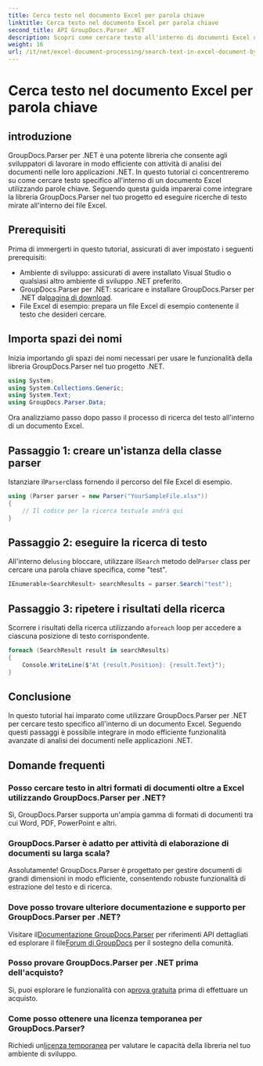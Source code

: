 ```yaml
---
title: Cerca testo nel documento Excel per parola chiave
linktitle: Cerca testo nel documento Excel per parola chiave
second_title: API GroupDocs.Parser .NET
description: Scopri come cercare testo all'interno di documenti Excel utilizzando GroupDocs.Parser per .NET. Integra funzionalità avanzate di ricerca testuale nelle tue applicazioni .NET.
weight: 16
url: /it/net/excel-document-processing/search-text-in-excel-document-by-keyword/
---
```


# Cerca testo nel documento Excel per parola chiave

## introduzione
GroupDocs.Parser per .NET è una potente libreria che consente agli sviluppatori di lavorare in modo efficiente con attività di analisi dei documenti nelle loro applicazioni .NET. In questo tutorial ci concentreremo su come cercare testo specifico all'interno di un documento Excel utilizzando parole chiave. Seguendo questa guida imparerai come integrare la libreria GroupDocs.Parser nel tuo progetto ed eseguire ricerche di testo mirate all'interno dei file Excel.
## Prerequisiti
Prima di immergerti in questo tutorial, assicurati di aver impostato i seguenti prerequisiti:
- Ambiente di sviluppo: assicurati di avere installato Visual Studio o qualsiasi altro ambiente di sviluppo .NET preferito.
-  GroupDocs.Parser per .NET: scaricare e installare GroupDocs.Parser per .NET dal[pagina di download](https://releases.groupdocs.com/parser/net/).
- File Excel di esempio: prepara un file Excel di esempio contenente il testo che desideri cercare.

## Importa spazi dei nomi
Inizia importando gli spazi dei nomi necessari per usare le funzionalità della libreria GroupDocs.Parser nel tuo progetto .NET.
```csharp
using System;
using System.Collections.Generic;
using System.Text;
using GroupDocs.Parser.Data;
```

Ora analizziamo passo dopo passo il processo di ricerca del testo all'interno di un documento Excel.
## Passaggio 1: creare un'istanza della classe parser
 Istanziare il`Parser`class fornendo il percorso del file Excel di esempio.
```csharp
using (Parser parser = new Parser("YourSampleFile.xlsx"))
{
    // Il codice per la ricerca testuale andrà qui
}
```
## Passaggio 2: eseguire la ricerca di testo
 All'interno del`using` bloccare, utilizzare il`Search` metodo del`Parser` class per cercare una parola chiave specifica, come "test".
```csharp
IEnumerable<SearchResult> searchResults = parser.Search("test");
```
## Passaggio 3: ripetere i risultati della ricerca
 Scorrere i risultati della ricerca utilizzando a`foreach` loop per accedere a ciascuna posizione di testo corrispondente.
```csharp
foreach (SearchResult result in searchResults)
{
    Console.WriteLine($"At {result.Position}: {result.Text}");
}
```

## Conclusione
In questo tutorial hai imparato come utilizzare GroupDocs.Parser per .NET per cercare testo specifico all'interno di un documento Excel. Seguendo questi passaggi è possibile integrare in modo efficiente funzionalità avanzate di analisi dei documenti nelle applicazioni .NET.

## Domande frequenti
### Posso cercare testo in altri formati di documenti oltre a Excel utilizzando GroupDocs.Parser per .NET?
Sì, GroupDocs.Parser supporta un'ampia gamma di formati di documenti tra cui Word, PDF, PowerPoint e altri.
### GroupDocs.Parser è adatto per attività di elaborazione di documenti su larga scala?
Assolutamente! GroupDocs.Parser è progettato per gestire documenti di grandi dimensioni in modo efficiente, consentendo robuste funzionalità di estrazione del testo e di ricerca.
### Dove posso trovare ulteriore documentazione e supporto per GroupDocs.Parser per .NET?
 Visitare il[Documentazione GroupDocs.Parser](https://tutorials.groupdocs.com/parser/net/) per riferimenti API dettagliati ed esplorare il file[Forum di GroupDocs](https://forum.groupdocs.com/c/parser/17) per il sostegno della comunità.
### Posso provare GroupDocs.Parser per .NET prima dell'acquisto?
 Sì, puoi esplorare le funzionalità con a[prova gratuita](https://releases.groupdocs.com/) prima di effettuare un acquisto.
### Come posso ottenere una licenza temporanea per GroupDocs.Parser?
 Richiedi un[licenza temporanea](https://purchase.groupdocs.com/temporary-license/) per valutare le capacità della libreria nel tuo ambiente di sviluppo.